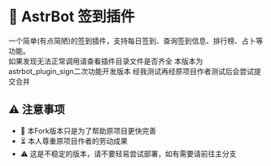 # 📝 AstrBot 签到插件

一个简单(有点简陋)的签到插件，支持每日签到、查询签到信息、排行榜、占卜等功能。  
如果发现无法正常调用请查看插件目录文件是否齐全
本版本为astrbot_plugin_sign二次功能开发版本
经我测试再经原项目作者测试后会尝试提交合并


## ⚠️ 注意事项
- 💾 本Fork版本只是为了帮助原项目更快完善
- ⏳ 本人尊重原项目作者的劳动成果
- ⚠️ 这是不稳定的版本，请不要轻易尝试部署，如有需要请前往主分支
